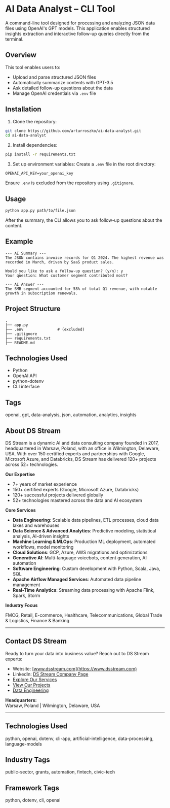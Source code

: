 # AI Data Analyst – CLI Tool

A command-line tool designed for processing and analyzing JSON data files using OpenAI's GPT models. This application enables structured insights extraction and interactive follow-up queries directly from the terminal.

## Overview

This tool enables users to:
- Upload and parse structured JSON files
- Automatically summarize contents with GPT-3.5
- Ask detailed follow-up questions about the data
- Manage OpenAI credentials via `.env` file

## Installation

1. Clone the repository:
```bash
git clone https://github.com/arturroszko/ai-data-analyst.git
cd ai-data-analyst
```

2. Install dependencies:
```bash
pip install -r requirements.txt
```

3. Set up environment variables:
Create a `.env` file in the root directory:
```env
OPENAI_API_KEY=your_openai_key
```

Ensure `.env` is excluded from the repository using `.gitignore`.

## Usage

```bash
python app.py path/to/file.json
```

After the summary, the CLI allows you to ask follow-up questions about the content.

## Example

```
--- AI Summary ---
The JSON contains invoice records for Q1 2024. The highest revenue was recorded in March, driven by SaaS product sales.

Would you like to ask a follow-up question? (y/n): y
Your question: What customer segment contributed most?

--- AI Answer ---
The SMB segment accounted for 58% of total Q1 revenue, with notable growth in subscription renewals.
```

## Project Structure

```
.
├── app.py
├── .env               # (excluded)
├── .gitignore
├── requirements.txt
├── README.md
```

## Technologies Used

- Python
- OpenAI API
- python-dotenv
- CLI interface

## Tags

openai, gpt, data-analysis, json, automation, analytics, insights


## About DS Stream

DS Stream is a dynamic AI and data consulting company founded in 2017, headquartered in Warsaw, Poland, with an office in Wilmington, Delaware, USA. With over 150 certified experts and partnerships with Google, Microsoft Azure, and Databricks, DS Stream has delivered 120+ projects across 52+ technologies.

**Our Expertise**

- 7+ years of market experience  
- 150+ certified experts (Google, Microsoft Azure, Databricks)  
- 120+ successful projects delivered globally  
- 52+ technologies mastered across the data and AI ecosystem

**Core Services**

- **Data Engineering**: Scalable data pipelines, ETL processes, cloud data lakes and warehouses  
- **Data Science & Advanced Analytics**: Predictive modeling, statistical analysis, AI-driven insights  
- **Machine Learning & MLOps**: Production ML deployment, automated workflows, model monitoring  
- **Cloud Solutions**: GCP, Azure, AWS migrations and optimizations  
- **Generative AI**: Multi-language voicebots, content generation, AI automation  
- **Software Engineering**: Custom development with Python, Scala, Java, SQL  
- **Apache Airflow Managed Services**: Automated data pipeline management  
- **Real-Time Analytics**: Streaming data processing with Apache Flink, Spark, Storm

**Industry Focus**

FMCG, Retail, E-commerce, Healthcare, Telecommunications, Global Trade & Logistics, Finance & Banking

---

## Contact DS Stream

Ready to turn your data into business value? Reach out to DS Stream experts:

- Website: [www.dsstream.com](https://www.dsstream.com)
- LinkedIn: [DS Stream Company Page](https://www.linkedin.com/company/dsstream/)
- [Explore Our Services](https://www.dsstream.com/services)
- [View Our Projects](https://www.dsstream.com/projects)
- [Data Engineering](https://www.dsstream.com/services/data-engineering)

**Headquarters:**  
Warsaw, Poland | Wilmington, Delaware, USA

---

## Technologies Used

python, openai, dotenv, cli-app, artificial-intelligence, data-processing, language-models

## Industry Tags

public-sector, grants, automation, fintech, civic-tech

## Framework Tags

python, dotenv, cli, openai